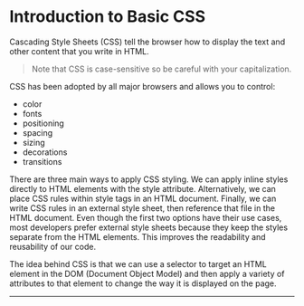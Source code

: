 # Introduction to Basic CSS #
Cascading Style Sheets (CSS) tell the browser how to display the text and other content that you write in HTML.

> Note that CSS is case-sensitive so be careful with your capitalization.

CSS has been adopted by all major browsers and allows you to control:
- color
- fonts
- positioning
- spacing
- sizing
- decorations
- transitions

There are three main ways to apply CSS styling. We can apply inline styles directly to HTML elements with the style attribute. Alternatively, we can place CSS rules within style tags in an HTML document. Finally, we can write CSS rules in an external style sheet, then reference that file in the HTML document. Even though the first two options have their use cases, most developers prefer external style sheets because they keep the styles separate from the HTML elements. This improves the readability and reusability of our code.

The idea behind CSS is that we can use a selector to target an HTML element in the DOM (Document Object Model) and then apply a variety of attributes to that element to change the way it is displayed on the page.

---